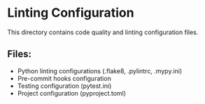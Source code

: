 # Linting Configuration

This directory contains code quality and linting configuration files.

## Files:
- Python linting configurations (.flake8, .pylintrc, .mypy.ini)
- Pre-commit hooks configuration
- Testing configuration (pytest.ini)
- Project configuration (pyproject.toml)
